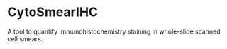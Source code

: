 # CytoSmearIHC
A tool to quantify immunohistochemistry staining in whole-slide scanned cell smears.
